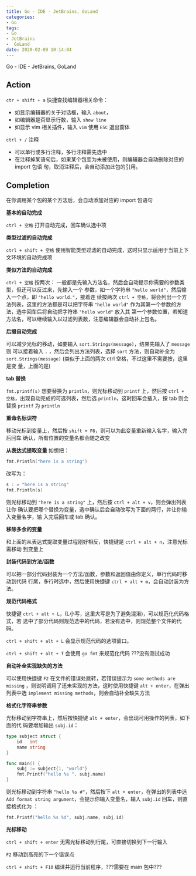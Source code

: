 ```yaml
---
title: Go - IDE - JetBrains, GoLand
categories:
- Go
tags:
- Go
- JetBrains
-  GoLand
date: 2020-02-09 10:14:04
---
```


Go - IDE - JetBrains, GoLand

<!--more-->

## Action

`ctr + shift + a` 快捷查找编辑器相关命令：
* 如显示编辑器的关于对话框，输入 `about`，
* 如编辑器是否显示行数，输入 `show line`
* 如显示 vim 相关插件，输入 `vim`
使用 `ESC` 退出窗体

`ctrl + /` 注释
* 可以单行或多行注释，多行注释需先选中
* 在注释掉某语句后，如果某个包变为未被使用，则编辑器会自动删除对应的 import 包语
    句，取消注释后，会自动添加此包的引用。

## Completion

在你调用某个包的某个方法后，会自动添加对应的 import 包语句

**基本的自动完成**

`ctrl + 空格`
打开自动完成，回车确认选中项

**类型过滤的自动完成**

`ctrl + shift + 空格`
使用智能类型过滤的自动完成，这时只显示适用于当前上下文环境的自动完成项

**类似方法的自动完成**

`ctrl + 空格` 按两次：
一般都是先输入方法名，然后会自动提示你需要的参数类型，但还可以反过来，先输入一个
参数，如一个字符串 `"hello world"`，然后输入一个点，即 `"hello world."`，接着连
续按两次 `ctrl + 空格`，将会列出一个方法列表，这里的方法都是可以把字符串 `"hello
world"` 作为其第一个参数的方法，选中回车后将自动把字符串 `"hello world"` 放入其
第一个参数位置，若知道方法名，可以继续输入以过滤列表数，注意编辑器会自动补上包名。

**后缀自动完成**

可以减少光标的移动，如要输入 `sort.Strings(message)`，结果先输入了 `message` 则
可以接着输入 `.` ，然后会列出方法列表，选择 `sort` 方法，则自动补全为
`sort.Strings(message)` (类似于上面的两次 ctrl 空格，不过这里不需要按，这里是变
量，上面的是)

**tab 替换**

`fmt.printf(s)` 想要替换为 `println`，则光标移动到 `printf` 上，然后按 `ctrl +
空格`，出现自动完成的可选列表，然后选 `println`，这时回车会插入，按 tab 则会替换
`printf` 为 `println`

**重命名标识符**

移动光标到变量上，然后按 `shift + F6`，则可以为此变量重新输入名字，输入完后回车
确认，所有位置的变量名都会随之改变

**从表达式提取变量**
如想把：
```go
fmt.Println("here is a string")
```
改写为：
```go
s : = "here is a string"
fmt.Println(s)
```
则光标移动到 `"here is a string"` 上，然后按 `ctrl + alt + v`，则会弹出列表让你
确认要把哪个替换为变量，选中确认后会自动改写为下面的两行，并让你输入变量名字，输
入完后回车或 tab 确认。

**移除多余的变量**

和上面的从表达式提取变量过程刚好相反，快捷键是 `ctrl + alt + n`，注意光标需移动
到变量上

**封装代码到方法/函数**

可以把一部分代码封装为一个方法/函数，参数和返回值由你定义，单行代码时移动到代码
行尾，多行时选中，然后使用快捷键 `ctrl + alt + m`，会自动封装为方法。

**规范代码格式**

快捷键 `ctrl + alt + L`，(L小写，这里大写是为了避免混淆)，可以规范化代码格式，若
选中了部分代码则规范选中的代码，若没有选中，则规范整个文件的代码。

`ctrl + shift + alt + L` 会显示规范代码的选项窗口。

`ctrl + shift + alt + f` 会使用 `go fmt` 来规范化代码 ???没有测试成功

**自动补全实现缺失的方法**

可以使用快捷键 `F2` 在文件的错误处跳转，若错误提示为 `some methods are missing`
，则说明调用了还未实现的方法，这时使用快捷键 `alt + enter`，在弹出列表中选
`implement missing methods`，则会自动补全缺失方法

**格式化字符串参数**

光标移动到字符串上，然后按快捷键 `alt + enter`，会出现可用操作的列表，如下面的代
码要增加输出 `subj.id`：
```go
type subject struct {
	id   int
	name string
}

func main() {
	subj := subject{1, "world"}
	fmt.Printf("hello %s ", subj.name)
}
```
则光标移动到字符串 `"hello %s #"`，然后按下 `alt + enter`，在弹出的列表中选 `Add
format string argument`，会提示你输入变量名，输入 `subj.id` 回车，则直接格式化为
：
```go
fmt.Printf("hello %s %d", subj.name, subj.id)
```

**光标移动**

`ctrl + shift + enter` 无需光标移动到行尾，可直接切换到下一行输入

`F2` 移动到高亮的下一个错误点

`ctrl + shift + F10` 编译并运行当前程序，???需要在 main 包中???

